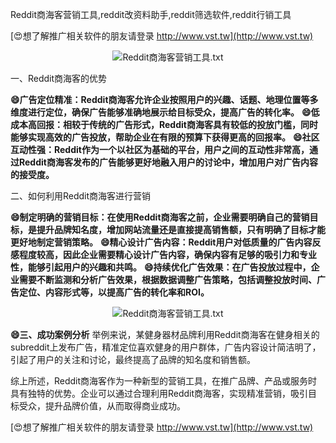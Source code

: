 Reddit商海客营销工具,reddit改资料助手,reddit筛选软件,reddit行销工具

[😍想了解推广相关软件的朋友请登录 http://www.vst.tw](http://www.vst.tw)

 <center><img src="https://vst.tw/MP4/tuiguang/png/5.png" alt="Reddit商海客营销工具.txt"></center>

一、Reddit商海客的优势

**😄广告定位精准：Reddit商海客允许企业按照用户的兴趣、话题、地理位置等多维度进行定位，确保广告能够准确地展示给目标受众，提高广告的转化率。**
**😄低成本高回报：相较于传统的广告形式，Reddit商海客具有较低的投放门槛，同时能够实现高效的广告投放，帮助企业在有限的预算下获得更高的回报率。**
**😄社区互动性强：Reddit作为一个以社区为基础的平台，用户之间的互动性非常高，通过Reddit商海客发布的广告能够更好地融入用户的讨论中，增加用户对广告内容的接受度。**

二、如何利用Reddit商海客进行营销

**😄制定明确的营销目标：在使用Reddit商海客之前，企业需要明确自己的营销目标，是提升品牌知名度，增加网站流量还是直接提高销售额，只有明确了目标才能更好地制定营销策略。**
**😄精心设计广告内容：Reddit用户对低质量的广告内容反感程度较高，因此企业需要精心设计广告内容，确保内容有足够的吸引力和专业性，能够引起用户的兴趣和共鸣。**
**😄持续优化广告效果：在广告投放过程中，企业需要不断监测和分析广告效果，根据数据调整广告策略，包括调整投放时间、广告定位、内容形式等，以提高广告的转化率和ROI。**

 <center><img src="https://vst.tw/MP4/tuiguang/png/6.png" alt="Reddit商海客营销工具.txt"></center>

**😄三、成功案例分析**
举例来说，某健身器材品牌利用Reddit商海客在健身相关的subreddit上发布广告，精准定位喜欢健身的用户群体，广告内容设计简洁明了，引起了用户的关注和讨论，最终提高了品牌的知名度和销售额。

综上所述，Reddit商海客作为一种新型的营销工具，在推广品牌、产品或服务时具有独特的优势。企业可以通过合理利用Reddit商海客，实现精准营销，吸引目标受众，提升品牌价值，从而取得商业成功。

[😍想了解推广相关软件的朋友请登录 http://www.vst.tw](http://www.vst.tw)




